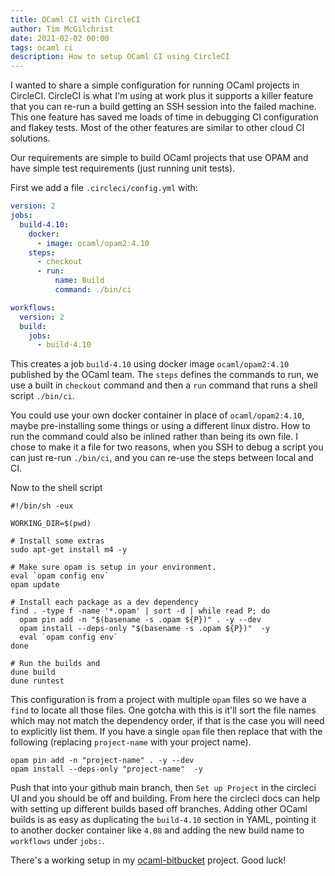 ```yaml
---
title: OCaml CI with CircleCI
author: Tim McGilchrist
date: 2021-02-02 00:00
tags: ocaml ci
description: How to setup OCaml CI using CircleCI
---
```


I wanted to share a simple configuration for running OCaml projects in CircleCI.
CircleCI is what I'm using at work plus it supports a killer feature
that you can re-run a build getting an SSH session into the failed machine. This one
feature has saved me loads of time in debugging CI configuration and flakey tests.
Most of the other features are similar to other cloud CI solutions.

Our requirements are simple to build OCaml projects that use OPAM and have simple
test requirements (just running unit tests).

First we add a file `.circleci/config.yml` with:

``` yaml
version: 2
jobs:
  build-4.10:
    docker:
      - image: ocaml/opam2:4.10
    steps:
      - checkout
      - run:
          name: Build
          command: ./bin/ci

workflows:
  version: 2
  build:
    jobs:
      - build-4.10

```

This creates a job `build-4.10` using docker image `ocaml/opam2:4.10` published by the OCaml team.
The `steps` defines the commands to run, we use a built in `checkout` command and then a `run` command
that runs a shell script `./bin/ci`.

You could use your own docker container in place of `ocaml/opam2:4.10`, maybe pre-installing
some things or using a different linux distro. How to run the command could also be inlined
rather than being its own file. I chose to make it a file for two reasons, when you SSH to debug a
script you can just re-run `./bin/ci`, and you can re-use the steps between local and CI.

Now to the shell script

``` shell
#!/bin/sh -eux

WORKING_DIR=$(pwd)

# Install some extras
sudo apt-get install m4 -y

# Make sure opam is setup in your environment.
eval `opam config env`
opam update

# Install each package as a dev dependency
find . -type f -name '*.opam' | sort -d | while read P; do
  opam pin add -n "$(basename -s .opam ${P})" . -y --dev
  opam install --deps-only "$(basename -s .opam ${P})"  -y
  eval `opam config env`
done

# Run the builds and
dune build
dune runtest
```

This configuration is from a project with multiple `opam` files so we have a `find`
to locate all those files. One gotcha with this is it'll sort the file names which may not
match the dependency order, if that is the case you will need to explicitly list them.
If you have a single `opam` file then replace that with
the following (replacing `project-name` with your project name).

``` shell
opam pin add -n "project-name" . -y --dev
opam install --deps-only "project-name"  -y
```

Push that into your github main branch, then `Set up Project` in the circleci UI and
you should be off and building. From here the circleci docs can help with setting up
different builds based off branches. Adding other OCaml builds is as easy as duplicating
the `build-4.10` section in YAML, pointing it to another docker container like `4.08` and
adding the new build name to `workflows` under `jobs:`.

There's a working setup in my [ocaml-bitbucket](https://github.com/tmcgilchrist/ocaml-bitbucket) project.
Good luck!
